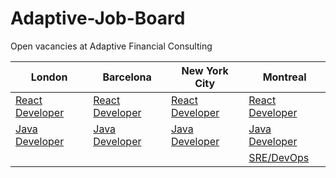 # Adaptive-Job-Board
Open vacancies at Adaptive Financial Consulting

| London  | Barcelona | New York City | Montreal |
| ------------- | ------------- | ------------- | ------------- |
| [React Developer](https://weareadaptive.com/careers/jobs/?job=3100169)  | [React Developer](https://weareadaptive.com/careers/jobs/?job=3388634)  | [React Developer](https://weareadaptive.com/careers/jobs/?job=3481569) | [React Developer](https://weareadaptive.com/careers/jobs/?job=3524790) |
| [Java Developer](https://weareadaptive.com/careers/jobs/?job=3388634)  | [Java Developer](https://weareadaptive.com/careers/jobs/?job=3100163)  | [Java Developer](https://weareadaptive.com/careers/jobs/?job=3100155) | [Java Developer](https://weareadaptive.com/careers/jobs/?job=2581405)
| | | | [SRE/DevOps](https://weareadaptive.com/careers/jobs/?job=3426802) |
